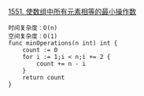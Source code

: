 [1551. 使数组中所有元素相等的最小操作数](https://leetcode-cn.com/problems/minimum-operations-to-make-array-equal/)
```golang
时间复杂度：O(n)
空间复杂度：O(1)
func minOperations(n int) int {
    count := 0
    for i := 1;i < n;i += 2 {
        count += n - i
    }
    return count
}
```
